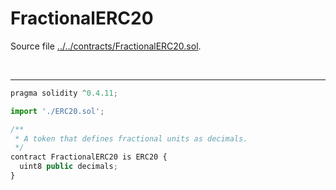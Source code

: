 # FractionalERC20

Source file [../../contracts/FractionalERC20.sol](../../contracts/FractionalERC20.sol).

<br />

<hr />

```javascript
pragma solidity ^0.4.11;

import './ERC20.sol';

/**
 * A token that defines fractional units as decimals.
 */
contract FractionalERC20 is ERC20 {
  uint8 public decimals;
}

```
